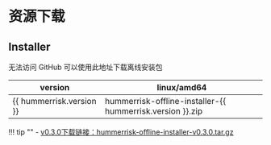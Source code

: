 # 资源下载

## Installer

无法访问 GitHub 可以使用此地址下载离线安装包

| version                  | linux/amd64                                               |
| ------------------------ |-----------------------------------------------------------|
| {{ hummerrisk.version }} | hummerrisk-offline-installer-{{ hummerrisk.version }}.zip |


!!! tip ""
    - [v0.3.0下载链接：hummerrisk-offline-installer-v0.3.0.tar.gz](https://company.hummercloud.com/offline-package/hummerrisk/x86_64/hummerrisk-offline-installer-v0.3.0.tar.gz)
